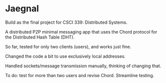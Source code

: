 # Jaegnal
Build as the final project for CSCI 339: Distributed Systems.

A distributed P2P minimal messaging app that uses the Chord protocol for the Distributed Hash Table (DHT).

So far, tested for only two clients (users), and works just fine.

Changed the code a bit to use exclusively local addresses.

Handled sockets/message transmission manually, thinking of changing that.

To do: test for more than two users and revise Chord. Streamline testing.

